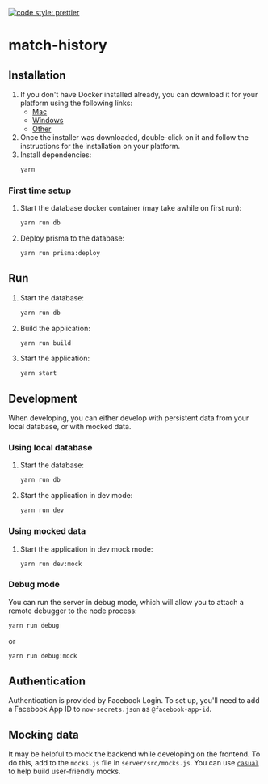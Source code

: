 [![code style: prettier](https://img.shields.io/badge/code_style-prettier-ff69b4.svg?style=flat-square)](https://github.com/prettier/prettier)

# match-history

## Installation

1.  If you don't have Docker installed already, you can download it for your platform using the following links:
    * [Mac](https://store.docker.com/editions/community/docker-ce-desktop-mac)
    * [Windows](https://store.docker.com/editions/community/docker-ce-desktop-windows)
    * [Other](https://www.docker.com/get-docker)
2.  Once the installer was downloaded, double-click on it and follow the instructions for the installation on your platform.
3.  Install dependencies:
    ```bash
    yarn
    ```

### First time setup

1.  Start the database docker container (may take awhile on first run):
    ```bash
    yarn run db
    ```
2.  Deploy prisma to the database:
    ```bash
    yarn run prisma:deploy
    ```

## Run

1.  Start the database:
    ```bash
    yarn run db
    ```
2.  Build the application:
    ```bash
    yarn run build
    ```
3.  Start the application:
    ```bash
    yarn start
    ```

## Development

When developing, you can either develop with persistent data from your local database, or with mocked data.

### Using local database

1.  Start the database:
    ```bash
    yarn run db
    ```
2.  Start the application in dev mode:
    ```bash
    yarn run dev
    ```

### Using mocked data

1.  Start the application in dev mock mode:
    ```bash
    yarn run dev:mock
    ```

### Debug mode

You can run the server in debug mode, which will allow you to attach a remote debugger to the node process:

```bash
yarn run debug
```

or

```bash
yarn run debug:mock
```

## Authentication

Authentication is provided by Facebook Login. To set up, you'll need to add a Facebook App ID to `now-secrets.json` as `@facebook-app-id`.

## Mocking data

It may be helpful to mock the backend while developing on the frontend. To do this, add to the `mocks.js` file in `server/src/mocks.js`. You can use [`casual`](https://github.com/boo1ean/casual) to help build user-friendly mocks.
